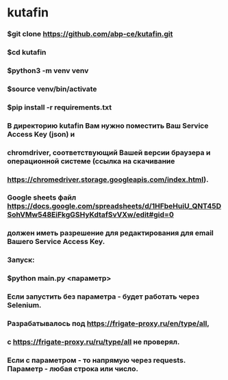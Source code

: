 # kutafin
### $git clone https://github.com/abp-ce/kutafin.git
### $cd kutafin
### $python3 -m venv venv
### $source venv/bin/activate
### $pip install -r requirements.txt
### В директорию kutafin Вам нужно поместить Ваш Service Access Key (json) и
### chromdriver, соответствующий Вашей версии браузера и операционной системе (ссылка на скачивание 
### https://chromedriver.storage.googleapis.com/index.html).
### Google sheets файл  https://docs.google.com/spreadsheets/d/1HFbeHuiU_QNT45DSohVMw548EiFkgGSHyKdtafSvVXw/edit#gid=0
### должен иметь разрешение для редактирования для email Вашего Service Access Key.
### Запуск: 
### $python main.py <параметр>
### Если запустить без параметра - будет работать через Selenium.
### Разрабатывалось под https://frigate-proxy.ru/en/type/all, 
### c https://frigate-proxy.ru/ru/type/all не проверял.
### Если с параметром - то напрямую через requests. Параметр - любая строка или число.
